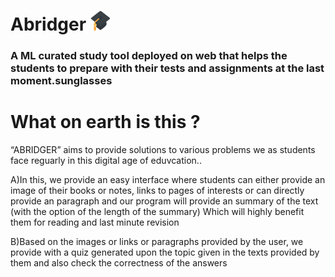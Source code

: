 # Abridger    ![](static/favicon-32x32.png)


### A ML curated study tool deployed on web that helps the students to prepare with their tests and assignments at the last moment.sunglasses ###

# What on earth is this ?

“ABRIDGER” aims to provide solutions to various problems we as students face reguarly in this digital age of eduvcation.. 

A)In this, we provide an easy interface where students can either provide an image of their books or notes, links to pages of interests or can directly provide an paragraph and our program will provide an summary of the text (with the option of the length of the summary) Which will highly benefit them for reading and last minute revision 

B)Based on the images or links or paragraphs provided by the user, we provide with a quiz generated upon the topic given in the texts provided by them and also check the correctness of the answers




